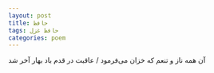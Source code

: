 ```yaml
---
layout: post
title: حافظ
tags: حافظ غزل
categories: poem
---
```


آن همه ناز و تنعم که خزان می‌فرمود / عاقبت در قدم باد بهار آخر شد